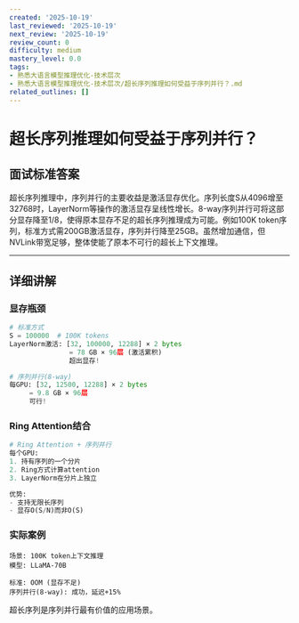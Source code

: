 ```yaml
---
created: '2025-10-19'
last_reviewed: '2025-10-19'
next_review: '2025-10-19'
review_count: 0
difficulty: medium
mastery_level: 0.0
tags:
- 熟悉大语言模型推理优化-技术层次
- 熟悉大语言模型推理优化-技术层次/超长序列推理如何受益于序列并行？.md
related_outlines: []
---
```


# 超长序列推理如何受益于序列并行？

## 面试标准答案

超长序列推理中，序列并行的主要收益是激活显存优化。序列长度S从4096增至32768时，LayerNorm等操作的激活显存呈线性增长。8-way序列并行可将这部分显存降至1/8，使得原本显存不足的超长序列推理成为可能。例如100K token序列，标准方式需200GB激活显存，序列并行降至25GB。虽然增加通信，但NVLink带宽足够，整体使能了原本不可行的超长上下文推理。

---

## 详细讲解

### 显存瓶颈

```python
# 标准方式
S = 100000  # 100K tokens
LayerNorm激活: [32, 100000, 12288] × 2 bytes
               = 78 GB × 96层 (激活累积)
               超出显存!

# 序列并行(8-way)  
每GPU: [32, 12500, 12288] × 2 bytes
     = 9.8 GB × 96层
     可行!
```

### Ring Attention结合

```python
# Ring Attention + 序列并行
每个GPU:
1. 持有序列的一个分片
2. Ring方式计算attention
3. LayerNorm在分片上独立

优势:
- 支持无限长序列
- 显存O(S/N)而非O(S)
```

### 实际案例

```
场景: 100K token上下文推理
模型: LLaMA-70B

标准: OOM (显存不足)
序列并行(8-way): 成功，延迟+15%
```

超长序列是序列并行最有价值的应用场景。

